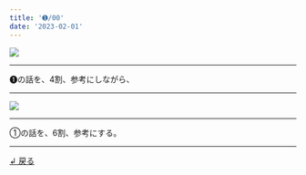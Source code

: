 ```yaml
---
title: '➊/00'
date: '2023-02-01'
---
```

![](/images/11_00.jpg)
***
➊の話を、4割、参考にしながら、
***
![](/images/11_00_.jpg)
***
①の話を、6割、参考にする。
***
[ ↲ 戻る ](/posts/11)
